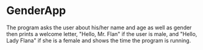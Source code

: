 # GenderApp
The program asks the user about his/her name and age as well as gender
then prints a welcome letter, "Hello, Mr. Flan" if the user is male, 
and "Hello, Lady Flana" if she is a female 
and shows the time the program is running.
